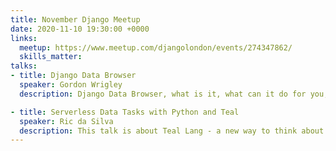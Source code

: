 ```yaml
---
title: November Django Meetup
date: 2020-11-10 19:30:00 +0000
links:
  meetup: https://www.meetup.com/djangolondon/events/274347862/
  skills_matter: 
talks:
- title: Django Data Browser
  speaker: Gordon Wrigley
  description: Django Data Browser, what is it, what can it do for you, how do you set it up, how do you use it.

- title: Serverless Data Tasks with Python and Teal
  speaker: Ric da Silva
  description: This talk is about Teal Lang - a new way to think about computation on serverless infrastructure. Teal is a language for building programs that run Python in a virtual machine on cloud functions. Prior knowledge of serverless concepts will help, but isn't essential.
---
```

